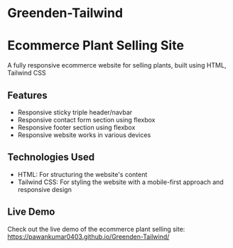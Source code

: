 # Greenden-Tailwind

# Ecommerce Plant Selling Site

A fully responsive ecommerce website for selling plants, built using HTML, Tailwind CSS

## Features

* Responsive sticky triple header/navbar
* Responsive  contact form section using flexbox
* Responsive footer section using flexbox
* Responsive website works in various devices

## Technologies Used

* HTML: For structuring the website's content
* Tailwind CSS: For styling the website with a mobile-first approach and responsive design


## Live Demo

Check out the live demo of the ecommerce plant selling site: https://pawankumar0403.github.io/Greenden-Tailwind/
